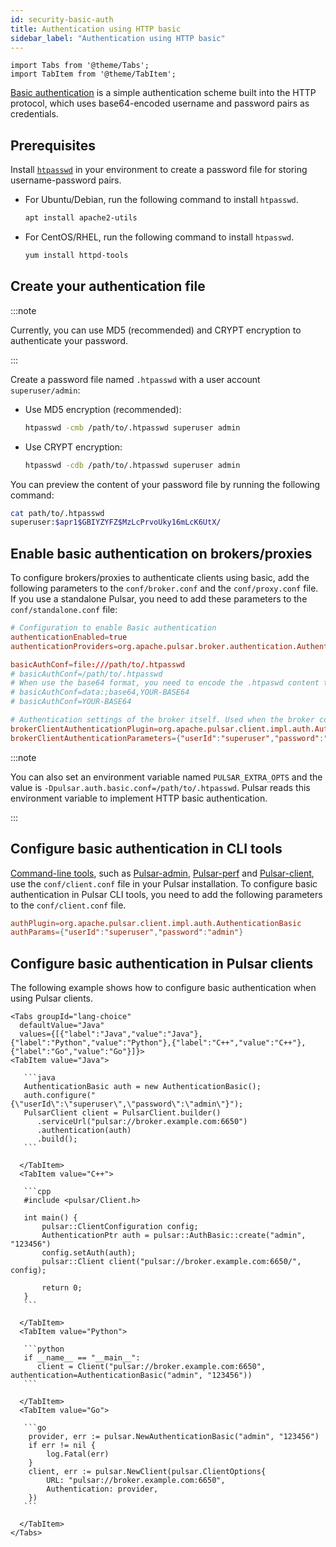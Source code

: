 ```yaml
---
id: security-basic-auth
title: Authentication using HTTP basic
sidebar_label: "Authentication using HTTP basic"
---
```


````mdx-code-block
import Tabs from '@theme/Tabs';
import TabItem from '@theme/TabItem';
````

[Basic authentication](https://en.wikipedia.org/wiki/Basic_access_authentication) is a simple authentication scheme built into the HTTP protocol, which uses base64-encoded username and password pairs as credentials.

## Prerequisites

Install [`htpasswd`](https://httpd.apache.org/docs/2.4/programs/htpasswd.html) in your environment to create a password file for storing username-password pairs.

* For Ubuntu/Debian, run the following command to install `htpasswd`.

   ```bash
   apt install apache2-utils
   ```

* For CentOS/RHEL, run the following command to install `htpasswd`.

   ```bash
   yum install httpd-tools
   ```

## Create your authentication file

:::note

Currently, you can use MD5 (recommended) and CRYPT encryption to authenticate your password.

:::

Create a password file named `.htpasswd` with a user account `superuser/admin`:
* Use MD5 encryption (recommended):

   ```bash
   htpasswd -cmb /path/to/.htpasswd superuser admin
   ```

* Use CRYPT encryption:

   ```bash
   htpasswd -cdb /path/to/.htpasswd superuser admin
   ```

You can preview the content of your password file by running the following command:

```bash
cat path/to/.htpasswd
superuser:$apr1$GBIYZYFZ$MzLcPrvoUky16mLcK6UtX/
```

## Enable basic authentication on brokers/proxies

To configure brokers/proxies to authenticate clients using basic, add the following parameters to the `conf/broker.conf` and the `conf/proxy.conf` file. If you use a standalone Pulsar, you need to add these parameters to the `conf/standalone.conf` file:

```conf
# Configuration to enable Basic authentication
authenticationEnabled=true
authenticationProviders=org.apache.pulsar.broker.authentication.AuthenticationProviderBasic

basicAuthConf=file:///path/to/.htpasswd
# basicAuthConf=/path/to/.htpasswd
# When use the base64 format, you need to encode the .htpaswd content to bas64
# basicAuthConf=data:;base64,YOUR-BASE64
# basicAuthConf=YOUR-BASE64

# Authentication settings of the broker itself. Used when the broker connects to other brokers, or when the proxy connects to brokers, either in same or other clusters
brokerClientAuthenticationPlugin=org.apache.pulsar.client.impl.auth.AuthenticationBasic
brokerClientAuthenticationParameters={"userId":"superuser","password":"admin"}
```

:::note

You can also set an environment variable named `PULSAR_EXTRA_OPTS` and the value is `-Dpulsar.auth.basic.conf=/path/to/.htpasswd`. Pulsar reads this environment variable to implement HTTP basic authentication.

:::

## Configure basic authentication in CLI tools

[Command-line tools](reference-cli-tools.md), such as [Pulsar-admin](pathname:///reference/#/@pulsar:version_origin@/pulsar-admin/), [Pulsar-perf](pathname:///reference/#/@pulsar:version_origin@/pulsar-perf/) and [Pulsar-client](pathname:///reference/#/@pulsar:version_origin@/pulsar-client/), use the `conf/client.conf` file in your Pulsar installation. To configure basic authentication in Pulsar CLI tools, you need to add the following parameters to the `conf/client.conf` file.

```conf
authPlugin=org.apache.pulsar.client.impl.auth.AuthenticationBasic
authParams={"userId":"superuser","password":"admin"}
```


## Configure basic authentication in Pulsar clients

The following example shows how to configure basic authentication when using Pulsar clients.

````mdx-code-block
<Tabs groupId="lang-choice"
  defaultValue="Java"
  values={[{"label":"Java","value":"Java"},{"label":"Python","value":"Python"},{"label":"C++","value":"C++"},{"label":"Go","value":"Go"}]}>
<TabItem value="Java">

   ```java
   AuthenticationBasic auth = new AuthenticationBasic();
   auth.configure("{\"userId\":\"superuser\",\"password\":\"admin\"}");
   PulsarClient client = PulsarClient.builder()
      .serviceUrl("pulsar://broker.example.com:6650")
      .authentication(auth)
      .build();
   ```

  </TabItem>
  <TabItem value="C++">

   ```cpp
   #include <pulsar/Client.h>

   int main() {
       pulsar::ClientConfiguration config;
       AuthenticationPtr auth = pulsar::AuthBasic::create("admin", "123456")
       config.setAuth(auth);
       pulsar::Client client("pulsar://broker.example.com:6650/", config);

       return 0;
   }
   ```

  </TabItem>
  <TabItem value="Python">

   ```python
   if __name__ == "__main__":
      client = Client("pulsar://broker.example.com:6650", authentication=AuthenticationBasic("admin", "123456"))
   ```

  </TabItem>
  <TabItem value="Go">

   ```go
	provider, err := pulsar.NewAuthenticationBasic("admin", "123456")
	if err != nil {
		log.Fatal(err)
	}
	client, err := pulsar.NewClient(pulsar.ClientOptions{
		URL: "pulsar://broker.example.com:6650",
		Authentication: provider,
	})
   ```

  </TabItem>
</Tabs>
